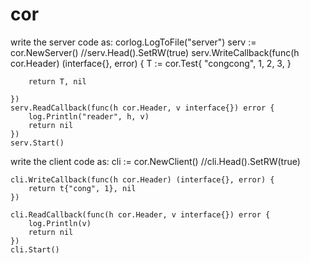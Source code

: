 # cor

write the server code as:
  corlog.LogToFile("server")
	serv := cor.NewServer()
	//serv.Head().SetRW(true)
	serv.WriteCallback(func(h cor.Header) (interface{}, error) {
		T := cor.Test{
			"congcong",
			1,
			2,
			3,
		}

		return T, nil

	})
	serv.ReadCallback(func(h cor.Header, v interface{}) error {
		log.Println("reader", h, v)
		return nil
	})
	serv.Start()



write the client code as:
  cli := cor.NewClient()
	//cli.Head().SetRW(true)

	cli.WriteCallback(func(h cor.Header) (interface{}, error) {
		return t{"cong", 1}, nil
	})

	cli.ReadCallback(func(h cor.Header, v interface{}) error {
		log.Println(v)
		return nil
	})
	cli.Start()

